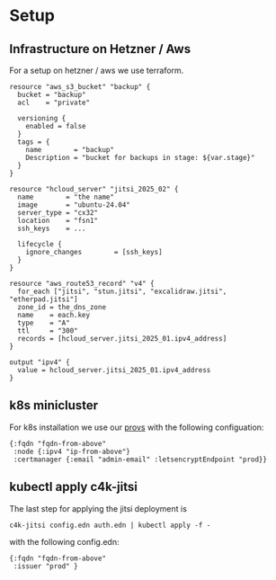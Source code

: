 # Setup 
## Infrastructure on Hetzner / Aws

For a setup on hetzner / aws we use terraform.

```
resource "aws_s3_bucket" "backup" {
  bucket = "backup"
  acl    = "private"

  versioning {
    enabled = false
  }
  tags = {
    name        = "backup"
    Description = "bucket for backups in stage: ${var.stage}"
  }
}

resource "hcloud_server" "jitsi_2025_02" {
  name        = "the name"
  image       = "ubuntu-24.04"
  server_type = "cx32"
  location    = "fsn1"
  ssh_keys    = ...

  lifecycle {
    ignore_changes        = [ssh_keys]
  }
}

resource "aws_route53_record" "v4" {
  for_each ["jitsi", "stun.jitsi", "excalidraw.jitsi", "etherpad.jitsi"]
  zone_id = the_dns_zone
  name    = each.key
  type    = "A"
  ttl     = "300"
  records = [hcloud_server.jitsi_2025_01.ipv4_address]
}

output "ipv4" {
  value = hcloud_server.jitsi_2025_01.ipv4_address
}

```

## k8s minicluster

For k8s installation we use our [provs](https://repo.prod.meissa.de/meissa/provs) with the following configuation:


```
{:fqdn "fqdn-from-above"
 :node {:ipv4 "ip-from-above"}
 :certmanager {:email "admin-email" :letsencryptEndpoint "prod}}
```

## kubectl apply c4k-jitsi

The last step for applying the jitsi deployment is

```
c4k-jitsi config.edn auth.edn | kubectl apply -f -
```

with the following config.edn:

```
{:fqdn "fqdn-from-above"
 :issuer "prod" }
```
